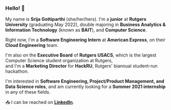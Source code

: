 ### Hello! 👋

My name is **Srija Gottiparthi** (she/her/hers). I'm a **junior** at **Rutgers University** (graduating May 2022), double majoring in **Business Analytics & Information Technology** (known as **BAIT**), and **Computer Science**.  

Right now, I'm a **Software Engineering Intern** at **American Express**, on their **Cloud Engineering** team.  

I'm also on the **Executive Board** of **Rutgers USACS**, which is the largest Computer Science student organization at Rutgers,  
and I'm a **Marketing Director** for **HackRU**, Rutgers' biannual student-run hackathon.

I'm interested in **Software Engineering, Project/Product Management, and Data Science roles**, and am currently looking for a **Summer 2021 internship** in any of these fields.  

:inbox_tray: I can be reached on [**LinkedIn**](https://www.linkedin.com/in/srija-g/).

<!--
**srijag2700/srijag2700** is a ✨ _special_ ✨ repository because its `README.md` (this file) appears on your GitHub profile.
-->
